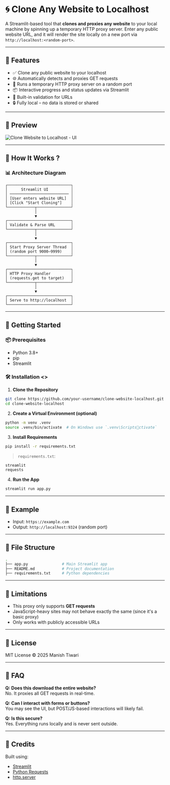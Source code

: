 
# 🌀 Clone Any Website to Localhost

A Streamlit-based tool that **clones and proxies any website** to your local machine by spinning up a temporary HTTP proxy server. Enter any public website URL, and it will render the site locally on a new port via `http://localhost:<random-port>`.

---

## 🔧 Features

- ✅ Clone any public website to your localhost
- 🌐 Automatically detects and proxies GET requests
- 🚀 Runs a temporary HTTP proxy server on a random port
- 📦 Interactive progress and status updates via Streamlit
- 🧠 Built-in validation for URLs
- 🔒 Fully local – no data is stored or shared

---

## 📸 Preview
![Clone Website to Localhost - UI](hehe.gif)


---

## 🧠 How It Works ?

### 📊 Architecture Diagram

```plaintext
┌────────────────────────────┐
│      Streamlit UI          │
│ ────────────────────────── │
│ [User enters website URL]  │
│ [Click "Start Cloning"]    │
└────────────┬───────────────┘
             │
             ▼
┌────────────────────────────┐
│ Validate & Parse URL       │
└────────────┬───────────────┘
             │
             ▼
┌────────────────────────────┐
│ Start Proxy Server Thread  │
│ (random port 9000–9999)    │
└────────────┬───────────────┘
             │
             ▼
┌────────────────────────────┐
│ HTTP Proxy Handler         │
│ (requests.get to target)   │
└────────────┬───────────────┘
             │
             ▼
┌────────────────────────────┐
│ Serve to http://localhost  │
└────────────────────────────┘
```

---

## 🚀 Getting Started

### 📦 Prerequisites

- Python 3.8+
- pip
- Streamlit

### 🛠️ Installation <>

1. **Clone the Repository**
```bash
git clone https://github.com/your-username/clone-website-localhost.git
cd clone-website-localhost
```

2. **Create a Virtual Environment (optional)**
```bash
python -m venv .venv
source .venv/bin/activate  # On Windows use `.venv\Scriptsctivate`
```

3. **Install Requirements**
```bash
pip install -r requirements.txt
```

> `requirements.txt`:
```txt
streamlit
requests
```

4. **Run the App**
```bash
streamlit run app.py
```

---

## 🧪 Example

- Input: `https://example.com`
- Output: `http://localhost:9324` (random port)

---

## 📁 File Structure

```bash
.
├── app.py               # Main Streamlit app
├── README.md            # Project documentation
├── requirements.txt     # Python dependencies
```

---

## 🔐 Limitations

- This proxy only supports **GET requests**
- JavaScript-heavy sites may not behave exactly the same (since it's a basic proxy)
- Only works with publicly accessible URLs

---

## 📄 License

MIT License © 2025 Manish Tiwari

---

## 🙋 FAQ

**Q: Does this download the entire website?**  
No. It proxies all GET requests in real-time.

**Q: Can I interact with forms or buttons?**  
You may see the UI, but POST/JS-based interactions will likely fail.

**Q: Is this secure?**  
Yes. Everything runs locally and is never sent outside.

---

## 💬 Credits

Built using:
- [Streamlit](https://streamlit.io/)
- [Python Requests](https://docs.python-requests.org/)
- [http.server](https://docs.python.org/3/library/http.server.html)

